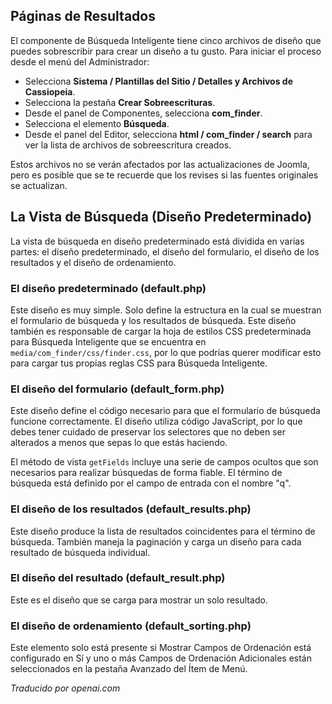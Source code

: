 <!-- Filename: Customising_the_Smart_Search_results_page / Display title: Reemplazos de Diseño de Búsqueda Inteligente  -->

## Páginas de Resultados

El componente de Búsqueda Inteligente tiene cinco archivos de diseño que puedes sobrescribir para crear un diseño a tu gusto. Para iniciar el proceso desde el menú del Administrador:

* Selecciona **Sistema / Plantillas del Sitio / Detalles y Archivos de Cassiopeia**.
* Selecciona la pestaña **Crear Sobreescrituras**.
* Desde el panel de Componentes, selecciona **com_finder**.
* Selecciona el elemento **Búsqueda**.
* Desde el panel del Editor, selecciona **html / com_finder / search** para ver la lista de archivos de sobreescritura creados.

Estos archivos no se verán afectados por las actualizaciones de Joomla, pero es posible que se te recuerde que los revises si las fuentes originales se actualizan.

## La Vista de Búsqueda (Diseño Predeterminado)

La vista de búsqueda en diseño predeterminado está dividida en varias partes: el diseño predeterminado, el diseño del formulario, el diseño de los resultados y el diseño de ordenamiento.

### El diseño predeterminado (default.php)

Este diseño es muy simple. Solo define la estructura en la cual se muestran el formulario de búsqueda y los resultados de búsqueda. Este diseño también es responsable de cargar la hoja de estilos CSS predeterminada para Búsqueda Inteligente que se encuentra en `media/com_finder/css/finder.css`, por lo que podrías querer modificar esto para cargar tus propias reglas CSS para Búsqueda Inteligente.

### El diseño del formulario (default_form.php)

Este diseño define el código necesario para que el formulario de búsqueda funcione correctamente. El diseño utiliza código JavaScript, por lo que debes tener cuidado de preservar los selectores que no deben ser alterados a menos que sepas lo que estás haciendo.

El método de vista `getFields` incluye una serie de campos ocultos que son necesarios para realizar búsquedas de forma fiable. El término de búsqueda está definido por el campo de entrada con el nombre "q".

### El diseño de los resultados (default_results.php)

Este diseño produce la lista de resultados coincidentes para el término de búsqueda. También maneja la paginación y carga un diseño para cada resultado de búsqueda individual.

### El diseño del resultado (default_result.php)

Este es el diseño que se carga para mostrar un solo resultado.

### El diseño de ordenamiento (default_sorting.php)

Este elemento solo está presente si Mostrar Campos de Ordenación está configurado en Sí y uno o más Campos de Ordenación Adicionales están seleccionados en la pestaña Avanzado del Ítem de Menú.

*Traducido por openai.com*

